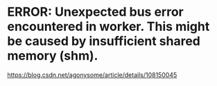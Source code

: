 # ERROR: Unexpected bus error encountered in worker. This might be caused by insufficient shared memory (shm). 
https://blog.csdn.net/agonysome/article/details/108150045
